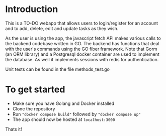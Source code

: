 
# Introduction

This is a TO-DO webapp that allows users to login/register for an account and to add, delete, edit and update tasks as they wish.

As the user is using the app, the javascript fetch API makes various calls to the backend codebase written in GO. 
The backend has functions that deal with the user's commands using the GO fiber framework. Note that Gorm (an ORM library) and a Postgresql docker container are used to implement the database. As well it implements sessions with redis for authentication.

Unit tests can be found in the file methods_test.go

# To get started

- Make sure you have Golang and Docker installed
- Clone the repository
- Run 
```"docker compose build"``` followed by ```"docker compose up" ```
- The app should now be hosted at ```localhost:3000```

Thats it!

